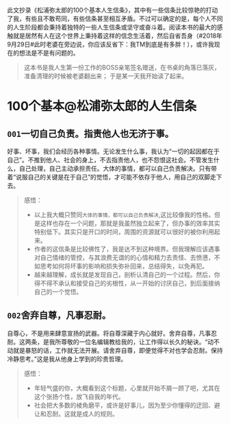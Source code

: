 此文抄录《松浦弥太郎的100个基本人生信条》，其中有一些信条比较惊艳的打动了我，有些且不敢苟同，有些信条甚至相互矛盾。不过可以确定的是，每个人不同的人生阶段都会秉持着独特的一些人生信条或坚守或奋斗着。阅读本书的最大的感触就是居然有人在这个世界上秉持着这样的信念生活着，然后自省吾身（#2018年9月29日#此时老婆在旁边说，你应该反省下：我TM到底是有多胖！），或许我现在的想法是不是有问题的。

> 这本书是我人生第一份工作的BOSS亲笔签名赠送，在书桌的角落已落灰，准备清理的时候被老婆翻出来；
> 于是某一天我开始读了起来。

# 100个基本@松浦弥太郎的人生信条

## `001`一切自己负责。指责他人也无济于事。
好事、坏事，我们会经历各种事情。无论发生什么事，我认为“一切的起因都在于自己”。不推到他人、社会的身上，不去指责他人，也不怨恨这社会。不管发生什么，自己处理，自己主动承担责任。大体的事情，都可以自己负责解决。只有带着“说服自己的关键是在于自己”的觉悟，才可能不依存于他人，用自己的双脚走下去。     
     
> 感悟：
> - 以上我大概只赞同`大体的事情，都可以自己负责解决`,这比较像我的性格。但是这样也存在一个问题，那就是我虽然独立起来了，但办事的效率其实特别低下。其实只是开口的时间，周围的资源就可以很好的被你利用起来。
> - 作者的这信条是比较佛性了，我是达不到这种境界。但我理解应该遇事对自己情绪的管控，与其浪费无谓的的心情和精力去责怪、去愤懑，不如思考如何将坏事的影响和损失弥补回来，总结得失，以免再犯。
> - 越来越理解，成长就是发现自己，剖析认清自己的一个过程。然后，你得不得不承认和接受自己的劣根性，从一开始的讨厌自己，到后面接纳自己的一个觉悟。

## `002`舍弃自尊，凡事忍耐。
自尊心，不是用来肆意宣扬的武器。将自尊深藏于内心就好。舍弃自尊，凡事忍耐。这两条，是我所尊敬的一位名编辑教给我的，让工作得以长久的秘诀。“动不动就是暴怒的话，工作就无法开展。请舍弃自尊，即便觉得不对也学会忍耐。保持冷静思考。”这是我从他身上学到的珍贵哲理。
> 感悟：
> - 年轻气盛的你，大概看到这个标题，心里就开始不屑一顾了吧，尤其在这个张扬个性，放飞自我的年代。
> - 社会把大多数的棱角磨平，或许是好事儿，因为至少你懂得的迂回、避让和忍耐。这就是成人的规则。
